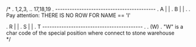 /*
.                   1,2,3, ..                         17,18,19
.                  ------------------------------------------
.               A  |                                        |
.               B  |                                        |
.
.   Pay attention: THERE IS NO ROW FOR NAME == 'I'

.               R  |                                        |
.               S  |                                        |
.               T  ------------------------------------------
.
.                                  (W) 
.  "W" is a char code of the special position where connect to stone warehouse            
*/